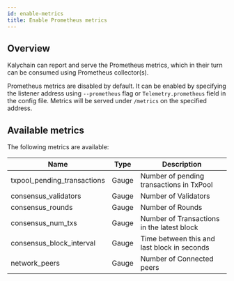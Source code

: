 ```yaml
---
id: enable-metrics
title: Enable Prometheus metrics
---
```


## Overview

Kalychain can report and serve the Prometheus metrics, which in their turn can be consumed using Prometheus collector(s).

Prometheus metrics are disabled by default. It can be enabled by specifying the listener address using `--prometheus` flag or `Telemetry.prometheus` field in the config file. 
Metrics will be served under `/metrics` on the specified address.

## Available metrics

The following metrics are available:

| **Name**                        | **Type**      | **Description**                                 |
|---------------------------------|---------------|-------------------------------------------------|
| txpool_pending_transactions     | Gauge         | Number of pending transactions in TxPool        |
| consensus_validators            | Gauge         | Number of Validators                            |
| consensus_rounds                | Gauge         | Number of Rounds                                |
| consensus_num_txs               | Gauge         | Number of Transactions in the latest block      |
| consensus_block_interval        | Gauge         | Time between this and last block in seconds     |
| network_peers                   | Gauge         | Number of Connected peers                       |